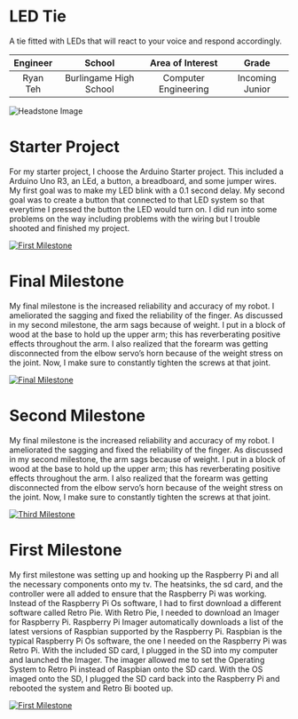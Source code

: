 ﻿# LED Tie
A tie fitted with LEDs that will react to your voice and respond accordingly.

| **Engineer** | **School** | **Area of Interest** | **Grade** |
|:--:|:--:|:--:|:--:|
| Ryan Teh | Burlingame High School | Computer Engineering | Incoming Junior

![Headstone Image](https://lh3.googleusercontent.com/pw/AM-JKLVU-lSPPp4gAx1f9JcJS7a37Rr0DP42SQcbFiI3G9I7K41sVjLWszJ4titeJvrag4K3u5V41DZoZ5trMCavSWfvhEzmmRFUHM9RwZLnzn8sCd_EZmO-WAQBCw8oIh36hV_lFXjod8JaNDMu3vocAIk=s903-no?authuser=0)

# Starter Project
For my starter project, I choose the Arduino Starter project. This included a Arduino Uno R3, an LEd, a button, a breadboard, and some jumper wires. My first goal was to make my LED blink with a 0.1 second delay. My second goal was to create a button that connected to that LED system so that everytime I pressed the button the LED would turn on. I did run into some problems on the way including problems with the wiring but I trouble shooted and finished my project. 

[![First Milestone](https://img.youtube.com/vi/P-eRW8U8Mnc/maxresdefault.jpg)](https://www.youtube.com/watch?v=P-eRW8U8Mnc "Starter Project")

# Final Milestone
My final milestone is the increased reliability and accuracy of my robot. I ameliorated the sagging and fixed the reliability of the finger. As discussed in my second milestone, the arm sags because of weight. I put in a block of wood at the base to hold up the upper arm; this has reverberating positive effects throughout the arm. I also realized that the forearm was getting disconnected from the elbow servo’s horn because of the weight stress on the joint. Now, I make sure to constantly tighten the screws at that joint. 

[![Final Milestone](https://res.cloudinary.com/marcomontalbano/image/upload/v1612573869/video_to_markdown/images/youtube--F7M7imOVGug-c05b58ac6eb4c4700831b2b3070cd403.jpg )](https://www.youtube.com/watch?v=F7M7imOVGug&feature=emb_logo "Final Milestone")

# Second Milestone
My final milestone is the increased reliability and accuracy of my robot. I ameliorated the sagging and fixed the reliability of the finger. As discussed in my second milestone, the arm sags because of weight. I put in a block of wood at the base to hold up the upper arm; this has reverberating positive effects throughout the arm. I also realized that the forearm was getting disconnected from the elbow servo’s horn because of the weight stress on the joint. Now, I make sure to constantly tighten the screws at that joint.

[![Third Milestone](https://res.cloudinary.com/marcomontalbano/image/upload/v1612574014/video_to_markdown/images/youtube--y3VAmNlER5Y-c05b58ac6eb4c4700831b2b3070cd403.jpg)](https://www.youtube.com/watch?v=y3VAmNlER5Y&feature=emb_logo "Second Milestone")
# First Milestone
  

My first milestone was setting up and hooking up the Raspberry Pi and all the necessary components onto my tv. The heatsinks, the sd card, and the controller were all added to ensure that the Raspberry Pi was working. Instead of the Raspberry Pi Os software, I had to first download a different software called Retro Pie. With Retro Pie, I needed to download an Imager for Raspberry Pi. Raspberry Pi Imager automatically downloads a list of the latest versions of Raspbian supported by the Raspberry Pi. Raspbian is the typical Raspberry Pi Os software, the one I needed on the Raspberry Pi was Retro Pi. With the included SD card, I plugged in the SD into my computer and launched the Imager. The imager allowed me to set the Operating System to Retro Pi instead of Raspbian onto the SD card. With the OS imaged onto the SD, I plugged the SD card back into the Raspberry Pi and rebooted the system and Retro Bi booted up.

[![First Milestone](https://res.cloudinary.com/marcomontalbano/image/upload/v1612574117/video_to_markdown/images/youtube--CaCazFBhYKs-c05b58ac6eb4c4700831b2b3070cd403.jpg)](https://www.youtube.com/watch?v=CaCazFBhYKs "First Milestone")
